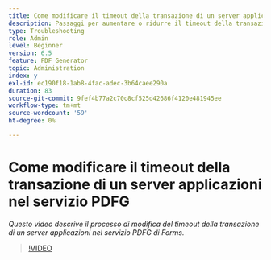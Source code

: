 ```yaml
---
title: Come modificare il timeout della transazione di un server applicazioni nel servizio PDFG
description: Passaggi per aumentare o ridurre il timeout della transazione di un Application Server per PDF Generator
type: Troubleshooting
role: Admin
level: Beginner
version: 6.5
feature: PDF Generator
topic: Administration
index: y
exl-id: ec190f18-1ab8-4fac-adec-3b64caee290a
duration: 83
source-git-commit: 9fef4b77a2c70c8cf525d42686f4120e481945ee
workflow-type: tm+mt
source-wordcount: '59'
ht-degree: 0%

---
```


# Come modificare il timeout della transazione di un server applicazioni nel servizio PDFG

*Questo video descrive il processo di modifica del timeout della transazione di un server applicazioni nel servizio PDFG di Forms.*

>[!VIDEO](https://video.tv.adobe.com/v/335555?quality=12&learn=on)
